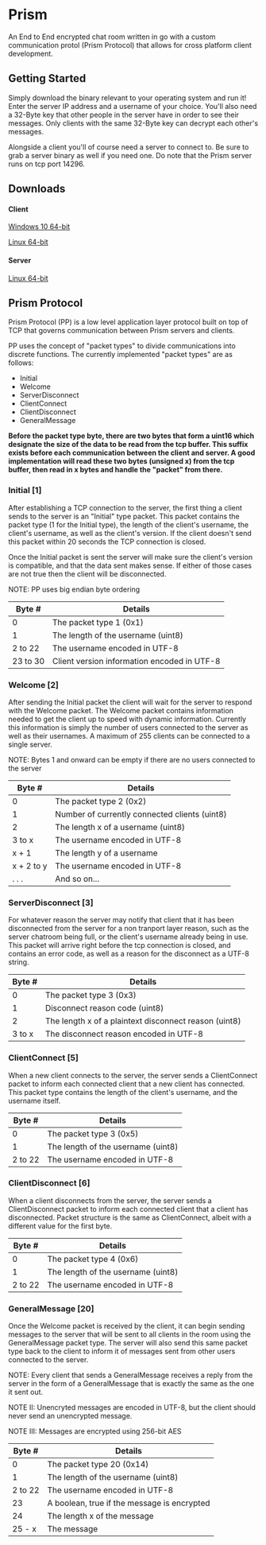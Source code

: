 # Prism

An End to End encrypted chat room written in go with a custom communication protol (Prism Protocol) that allows for cross platform client development.

## Getting Started

Simply download the binary relevant to your operating system and run it!
Enter the server IP address and a username of your choice. You'll also need a 32-Byte key that other people in the server have in order to see their messages. Only clients with the same 32-Byte key can decrypt each other's messages.

Alongside a client you'll of course need a server to connect to. Be sure to grab a server binary as well if you need one. Do note that the Prism server runs on tcp port 14296.

## Downloads

#### Client

[Windows 10 64-bit](https://github.com/joshua-isak/Prism/blob/master/prism-client/prism-client.exe)

[Linux 64-bit](https://github.com/joshua-isak/Prism/blob/master/prism-client/prism-client)

#### Server

[Linux 64-bit](https://github.com/joshua-isak/Prism/blob/master/prism-server/prism-server)

## Prism Protocol

Prism Protocol (PP) is a low level application layer protocol built on top of TCP that governs communication between Prism servers and clients.

PP uses the concept of "packet types" to divide communications into discrete functions. The currently implemented "packet types" are as follows:

- Initial
- Welcome
- ServerDisconnect
- ClientConnect
- ClientDisconnect
- GeneralMessage

**Before the packet type byte, there are two bytes that form a uint16 which designate the size of the data to be read from the tcp buffer. This suffix exists before each communication between the client and server. A good implementation will read these two bytes (unsigned x) from the tcp buffer, then read in x bytes and handle the "packet" from there.**

### Initial [1]

After establishing a TCP connection to the server, the first thing a client sends to the server is an "Initial" type packet. This packet contains the packet type (1 for the Initial type), the length of the client's username, the client's username, as well as the client's version. If the client doesn't send this packet within 20 seconds the TCP connection is closed.

Once the Initial packet is sent the server will make sure the client's version is compatible, and that the data sent makes sense. If either of those cases are not true then the client will be disconnected.

NOTE: PP uses big endian byte ordering

| Byte # | Details |
| ------ | ------- |
| 0 | The packet type 1 (0x1) |
| 1 | The length of the username (uint8) |
| 2 to 22 | The username encoded in UTF-8 |
| 23 to 30 | Client version information encoded in UTF-8 |

### Welcome [2]

After sending the Initial packet the client will wait for the server to respond with the Welcome packet. The Welcome packet contains information needed to get the client up to speed with dynamic information. Currently this information is simply the number of users connected to the server as well as their usernames. A maximum of 255 clients can be connected to a single server.

NOTE: Bytes 1 and onward can be empty if there are no users connected to the server

| Byte # | Details |
| ------ | ------- |
| 0 | The packet type 2 (0x2) |
| 1 | Number of currently connected clients (uint8) |
| 2 | The length x of a username (uint8) |
| 3 to x | The username encoded in UTF-8 |
| x + 1 | The length y of a username |
|x + 2 to y | The username encoded in UTF-8 |
| . . . | And so on... |

### ServerDisconnect [3]

For whatever reason the server may notify that client that it has been disconnected from the server for a non tranport layer reason, such as the server chatroom being full, or the client's username already being in use. This packet will arrive right before the tcp connection is closed, and contains an error code, as well as a reason for the disconnect as a UTF-8 string.

| Byte # | Details |
| ------ | ------- |
| 0 | The packet type 3 (0x3) |
| 1 | Disconnect reason code (uint8) |
| 2 | The length x of a plaintext disconnect reason (uint8) |
| 3 to x | The disconnect reason encoded in UTF-8 |

### ClientConnect [5]

When a new client connects to the server, the server sends a ClientConnect packet to inform each connected client that a new client has connected. This packet type contains the length of the client's username, and the username itself.

| Byte # | Details |
| ------ | ------- |
| 0 | The packet type 3 (0x5) |
| 1 | The length of the username (uint8) |
| 2 to 22 | The username encoded in UTF-8 |

### ClientDisconnect [6]

When a client disconnects from the server, the server sends a ClientDisconnect packet to inform each connected client that a client has disconnected. Packet structure is the same as ClientConnect, albeit with a different value for the first byte.

| Byte # | Details |
| ------ | ------- |
| 0 | The packet type 4 (0x6) |
| 1 | The length of the username (uint8) |
| 2 to 22| The username encoded in UTF-8 |

### GeneralMessage [20]

Once the Welcome packet is received by the client, it can begin sending messages to the server that will be sent to all clients in the room using the GeneralMessage packet type. The server will also send this same packet type back to the client to inform it of messages sent from other users connected to the server.

NOTE: Every client that sends a GeneralMessage receives a reply from the server in the form of a GeneralMessage that is exactly the same as the one it sent out.

NOTE II: Unencryted messages are encoded in UTF-8, but the client should never send an unencrypted message.

NOTE III: Messages are encrypted using 256-bit AES

| Byte # | Details |
| ------ | ------- |
| 0 | The packet type 20 (0x14) |
| 1 | The length of the username (uint8) |
| 2 to 22 | The username encoded in UTF-8 |
| 23 | A boolean, true if the message is encrypted |
| 24 | The length x of the message |
| 25 - x | The message